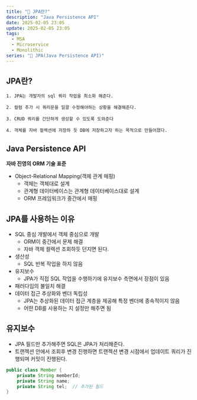 ```yaml
---
title: "🌱 JPA란?"
description: "Java Persistence API"
date: 2025-02-05 23:05
update: 2025-02-05 23:05
tags:
  - MSA
  - Microservice
  - Monolithic
series: "🌱 JPA(Java Persistence API)"
---
```


## JPA란?

```
1. JPA는 개발자의 sql 쿼리 작업을 최소화 해준다.

2. 컬럼 추가 시 쿼리문을 일괄 수정해야하는 상황을 해결해준다.

3. CRUD 쿼리를 간단하게 생성할 수 있도록 도와준다

4. 객체를 자바 컬렉션에 저장하 듯 DB에 저장하고자 하는 목적으로 만들어졌다.
```

## Java Persistence API

**자바 진영의 ORM 기술 표준**

- Object-Relational Mapping(객체 관계 매핑)
  - 객체는 객체대로 설계
  - 관계형 데이터베이스는 관계형 데이터베이스대로 설계
  - ORM 프레임워크가 중간에서 매핑


## JPA를 사용하는 이유

- SQL 중심 개발에서 객체 중심으로 개발
  - ORM이 중간에서 문제 해결
  - 자바 객체 컬렉션 조회하듯 던지면 된다.
- 생산성
  - SQL 반복 작업을 하지 않음
- 유지보수
  - JPA가 직접 SQL 작업을 수행하기에 유지보수 측면에서 장점이 있음
- 패러다임의 불일치 해결
- 데이터 접근 추상화와 벤더 독립성
  - JPA는 추상화된 데이터 접근 계층을 제공해 특정 벤더에 종속적이지 않음
  - 어떤 DB를 사용하는 지 설정만 해주면 됨


## 유지보수
- JPA 필드만 추가해주면 SQL은 JPA가 처리해준다.
- 트랜젝션 안에서 조회후 변경 진행하면 트랜젝션 변경 시점에서 업데이트 쿼리가 진행되며 커밋이 진행된다.
```java
public class Member {
	private String memberId;
	private String name;
	private String tel;  // 추가된 필드
}
```

